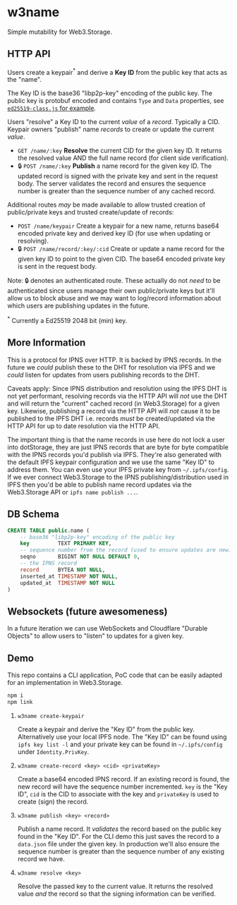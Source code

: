 # w3name

Simple mutability for Web3.Storage.

## HTTP API

Users create a keypair<sup>*</sup> and derive a **Key ID** from the public key that acts as the "name".

The Key ID is the base36 "libp2p-key" encoding of the public key. The public key is protobuf encoded and contains `Type` and `Data` properties, see [`ed25519-class.js` for example](https://github.com/libp2p/js-libp2p-crypto/blob/c29c1490bbd25722437fdb36f2f0d1a705f35909/src/keys/ed25519-class.js#L25-L30).

Users "resolve" a Key ID to the current _value_ of a _record_. Typically a CID. Keypair owners "publish" name _records_ to create or update the current _value_.

* `GET /name/:key`
    **Resolve** the current CID for the given key ID. It returns the resolved value AND the full name record (for client side verification).
* 🔒 `POST /name/:key`
    **Publish** a name record for the given key ID. The updated record is signed with the private key and sent in the request body. The server validates the record and ensures the sequence number is greater than the sequence number of any cached record.

Additional routes _may_ be made available to allow trusted creation of public/private keys and trusted create/update of records:

* `POST /name/keypair`
    Create a keypair for a new name, returns base64 encoded private key and derived key ID (for use when updating or resolving).
* 🔒 `POST /name/record/:key/:cid`
    Create or update a name record for the given key ID to point to the given CID. The base64 encoded private key is sent in the request body.

Note: 🔒 denotes an authenticated route. These actually do not _need_ to be authenticated since users manage their own public/private keys but it'll allow us to block abuse and we may want to log/record information about which users are publishing updates in the future.

<sup>*</sup> Currently a Ed25519 2048 bit (min) key.

## More Information

This is a protocol for IPNS over HTTP. It is backed by IPNS records. In the future we _could_ publish these to the DHT for resolution via IPFS and we _could_ listen for updates from users publishing records to the DHT.

Caveats apply: Since IPNS distribution and resolution using the IPFS DHT is not yet performant, resolving records via the HTTP API will _not_ use the DHT and will return the "current" cached record (in Web3.Storage) for a given key. Likewise, publishing a record via the HTTP API will _not_ cause it to be published to the IPFS DHT i.e. records _must_ be created/updated via the HTTP API for up to date resolution via the HTTP API.

The important thing is that the name records in use here do not lock a user into dotStorage, they are just IPNS records that are byte for byte compatible with the IPNS records you'd publish via IPFS. They're also generated with the default IPFS keypair configuration and we use the same "Key ID" to address them. You can even use your IPFS private key from `~/.ipfs/config`. If we ever connect Web3.Storage to the IPNS publishing/distribution used in IPFS then you'd be able to publish name record updates via the Web3.Storage API or `ipfs name publish ...`.

## DB Schema

```sql
CREATE TABLE public.name (
    -- base36 "libp2p-key" encoding of the public key
    key         TEXT PRIMARY KEY,
    -- sequence number from the record (used to ensure updates are new)
    seqno       BIGINT NOT NULL DEFAULT 0,
    -- the IPNS record
    record      BYTEA NOT NULL,
    inserted_at TIMESTAMP NOT NULL,
    updated_at  TIMESTAMP NOT NULL
)
```

## Websockets (future awesomeness)

In a future iteration we can use WebSockets and Cloudflare "Durable Objects" to allow users to "listen" to updates for a given key.

## Demo

This repo contains a CLI application, PoC code that can be easily adapted for an implementation in Web3.Storage.

```sh
npm i
npm link
```

1. `w3name create-keypair`

    Create a keypair and derive the "Key ID" from the public key. Alternatively use your local IPFS node. The "Key ID" can be found using `ipfs key list -l` and your private key can be found in `~/.ipfs/config` under `Identity.PrivKey`.

2. `w3name create-record <key> <cid> <privateKey>`

    Create a base64 encoded IPNS record. If an existing record is found, the new record will have the sequence number incremented. `key` is the "Key ID", `cid` is the CID to associate with the key and `privateKey` is used to create (sign) the record.

3. `w3name publish <key> <record>`

    Publish a name record. It _validates_ the record based on the public key found in the "Key ID". For the CLI demo this just saves the record to a `data.json` file under the given key. In production we'll also ensure the sequence number is greater than the sequence number of any existing record we have.

4. `w3name resolve <key>`

    Resolve the passed key to the current value. It returns the resolved value _and_ the record so that the signing information can be verified.
